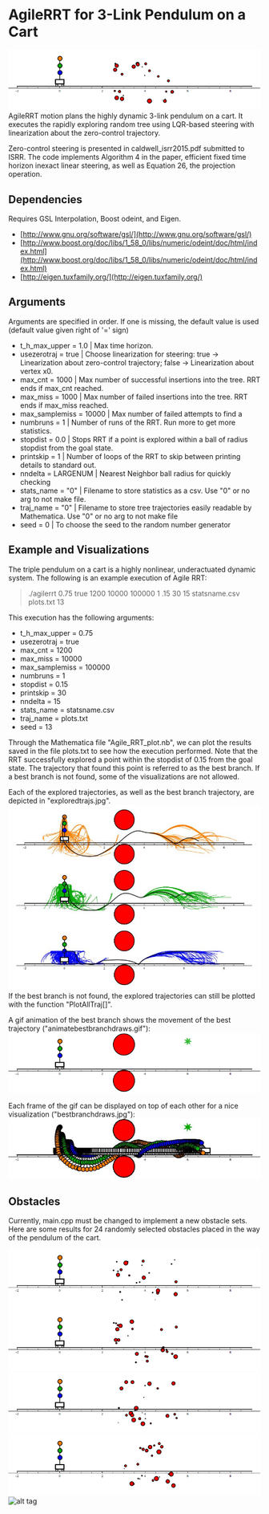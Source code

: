 # AgileRRT for 3-Link Pendulum on a Cart
![alt tag](animate_numobs24_1p0_224.gif)
AgileRRT motion plans the highly dynamic 3-link pendulum on a cart. It executes the rapidly exploring random tree using LQR-based steering with linearization about the zero-control trajectory. 

Zero-control steering is presented in caldwell_isrr2015.pdf submitted to ISRR. The code implements Algorithm 4 in the paper, efficient fixed time horizon inexact linear steering, as well as Equation 26, the projection operation.

## Dependencies
Requires GSL Interpolation, Boost odeint, and Eigen.
* [http://www.gnu.org/software/gsl/](http://www.gnu.org/software/gsl/)
* [http://www.boost.org/doc/libs/1_58_0/libs/numeric/odeint/doc/html/index.html](http://www.boost.org/doc/libs/1_58_0/libs/numeric/odeint/doc/html/index.html)
* [http://eigen.tuxfamily.org/](http://eigen.tuxfamily.org/)

## Arguments
Arguments are specified in order. If one is missing, the default value is used (default value given right of '=' sign)
* t_h_max_upper = 1.0       | Max time horizon.
* usezerotraj = true        | Choose linearization for steering: true -> Linearization about zero-control trajectory; false -> Linearization about vertex x0.
* max_cnt = 1000            | Max number of successful insertions into the tree. RRT ends if max_cnt reached.
* max_miss = 1000           | Max number of failed insertions into the tree. RRT ends if max_miss reached.
* max_samplemiss = 10000    | Max number of failed attempts to find a
* numbruns = 1              | Number of runs of the RRT. Run more to get more statistics.
* stopdist = 0.0            | Stops RRT if a point is explored within a ball of radius stopdist from the goal state.
* printskip = 1             | Number of loops of the RRT to skip between printing details to standard out.
* nndelta = LARGENUM        | Nearest Neighbor ball radius for quickly checking
* stats_name = "0"          | Filename to store statistics as a csv. Use "0" or no arg to not make file.
* traj_name = "0"           | Filename to store tree trajectories easily readable by Mathematica. Use "0" or no arg to not make file
* seed = 0                  | To choose the seed to the random number generator

## Example and Visualizations
The triple pendulum on a cart is a highly nonlinear, underactuated dynamic system. The following is an example execution of Agile RRT:
> ./agilerrt 0.75 true 1200 10000 100000 1 .15 30 15 statsname.csv plots.txt 13

This execution has the following arguments:
* t_h_max_upper = 0.75
* usezerotraj = true
* max_cnt = 1200
* max_miss = 10000
* max_samplemiss = 100000
* numbruns = 1
* stopdist = 0.15
* printskip = 30
* nndelta = 15
* stats_name = statsname.csv
* traj_name = plots.txt
* seed = 13

Through the Mathematica file "Agile_RRT_plot.nb", we can plot the results saved in the file plots.txt to see how the execution performed. Note that the RRT successfully explored a point within the stopdist of 0.15 from the goal state. The trajectory that found this point is referred to as the best branch. If a best branch is not found, some of the visualizations are not allowed.

Each of the explored trajectories, as well as the best branch trajectory, are depicted in "exploredtrajs.jpg".
![alt tag](exploredtrajs.jpg)
If the best branch is not found, the explored trajectories can still be plotted with the function "PlotAllTraj[]".

A gif animation of the best branch shows the movement of the best trajectory ("animatebestbranchdraws.gif"):
![alt tag](animatebestbranchdraws.gif)

Each frame of the gif can be displayed on top of each other for a nice visualization ("bestbranchdraws.jpg"):
![alt tag](bestbranchdraws.jpg)

## Obstacles
Currently, main.cpp must be changed to implement a new obstacle sets. Here are some results for 24 randomly selected obstacles placed in the way of the pendulum of the cart.

![alt tag](animate_numobs24_0p75_214.gif)
![alt tag](animate_numobs24_0p75_310.gif)
![alt tag](animate_numobs24_0p75_348.gif)
![alt tag](animate_numobs24_0p75_529.gif)
![alt tag](animate_numobs24_0p1_224.gif)



